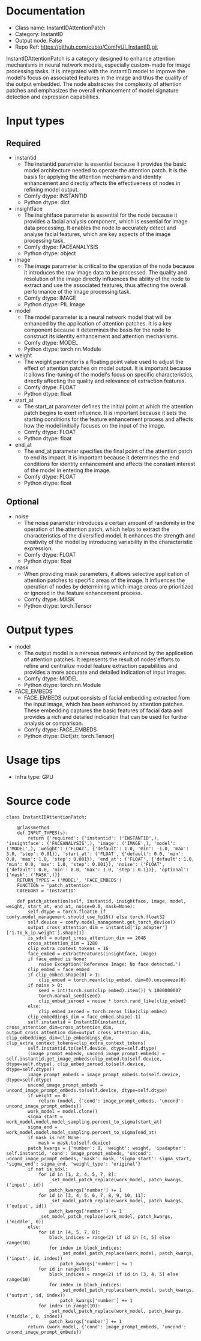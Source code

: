 # Documentation
- Class name: InstantIDAttentionPatch
- Category: InstantID
- Output node: False
- Repo Ref: https://github.com/cubiq/ComfyUI_InstantID.git

InstantIDAttentionPatch is a category designed to enhance attention mechanisms in neural network models, especially custom-made for image processing tasks. It is integrated with the InstantID model to improve the model's focus on associated features in the image and thus the quality of the output embedded. The node abstractes the complexity of attention patches and emphasizes the overall enhancement of model signature detection and expression capabilities.

# Input types
## Required
- instantid
    - The instantid parameter is essential because it provides the basic model architecture needed to operate the attention patch. It is the basis for applying the attention mechanism and identity enhancement and directly affects the effectiveness of nodes in refining model output.
    - Comfy dtype: INSTANTID
    - Python dtype: dict
- insightface
    - The insightface parameter is essential for the node because it provides a facial analysis component, which is essential for image data processing. It enables the node to accurately detect and analyse facial features, which are key aspects of the image processing task.
    - Comfy dtype: FACEANALYSIS
    - Python dtype: object
- image
    - The image parameter is critical to the operation of the node because it introduces the raw image data to be processed. The quality and resolution of the image directly influences the ability of the node to extract and use the associated features, thus affecting the overall performance of the image processing task.
    - Comfy dtype: IMAGE
    - Python dtype: PIL.Image
- model
    - The model parameter is a neural network model that will be enhanced by the application of attention patches. It is a key component because it determines the basis for the node to construct its identity enhancement and attention mechanisms.
    - Comfy dtype: MODEL
    - Python dtype: torch.nn.Module
- weight
    - The weight parameter is a floating point value used to adjust the effect of attention patches on model output. It is important because it allows fine-tuning of the model's focus on specific characteristics, directly affecting the quality and relevance of extraction features.
    - Comfy dtype: FLOAT
    - Python dtype: float
- start_at
    - The start_at parameter defines the initial point at which the attention patch begins to exert influence. It is important because it sets the starting conditions for the feature enhancement process and affects how the model initially focuses on the input of the image.
    - Comfy dtype: FLOAT
    - Python dtype: float
- end_at
    - The end_at parameter specifies the final point of the attention patch to end its impact. It is important because it determines the end conditions for identity enhancement and affects the constant interest of the model in entering the image.
    - Comfy dtype: FLOAT
    - Python dtype: float
## Optional
- noise
    - The noise parameter introduces a certain amount of randomity in the operation of the attention patch, which helps to extract the characteristics of the diversified model. It enhances the strength and creativity of the model by introducing variability in the characteristic expression.
    - Comfy dtype: FLOAT
    - Python dtype: float
- mask
    - When providing mask parameters, it allows selective application of attention patches to specific areas of the image. It influences the operation of nodes by determining which image areas are prioritized or ignored in the feature enhancement process.
    - Comfy dtype: MASK
    - Python dtype: torch.Tensor

# Output types
- model
    - The output model is a nervous network enhanced by the application of attention patches. It represents the result of nodes'efforts to refine and centralize model feature extraction capabilities and provides a more accurate and detailed indication of input images.
    - Comfy dtype: MODEL
    - Python dtype: torch.nn.Module
- FACE_EMBEDS
    - FACE_EMBEDS output consists of facial embedding extracted from the input image, which has been enhanced by attention patches. These embedding captures the basic features of facial data and provides a rich and detailed indication that can be used for further analysis or comparison.
    - Comfy dtype: FACE_EMBEDS
    - Python dtype: Dict[str, torch.Tensor]

# Usage tips
- Infra type: GPU

# Source code
```
class InstantIDAttentionPatch:

    @classmethod
    def INPUT_TYPES(s):
        return {'required': {'instantid': ('INSTANTID',), 'insightface': ('FACEANALYSIS',), 'image': ('IMAGE',), 'model': ('MODEL',), 'weight': ('FLOAT', {'default': 1.0, 'min': -1.0, 'max': 3.0, 'step': 0.01}), 'start_at': ('FLOAT', {'default': 0.0, 'min': 0.0, 'max': 1.0, 'step': 0.001}), 'end_at': ('FLOAT', {'default': 1.0, 'min': 0.0, 'max': 1.0, 'step': 0.001}), 'noise': ('FLOAT', {'default': 0.0, 'min': 0.0, 'max': 1.0, 'step': 0.1})}, 'optional': {'mask': ('MASK',)}}
    RETURN_TYPES = ('MODEL', 'FACE_EMBEDS')
    FUNCTION = 'patch_attention'
    CATEGORY = 'InstantID'

    def patch_attention(self, instantid, insightface, image, model, weight, start_at, end_at, noise=0.0, mask=None):
        self.dtype = torch.float16 if comfy.model_management.should_use_fp16() else torch.float32
        self.device = comfy.model_management.get_torch_device()
        output_cross_attention_dim = instantid['ip_adapter']['1.to_k_ip.weight'].shape[1]
        is_sdxl = output_cross_attention_dim == 2048
        cross_attention_dim = 1280
        clip_extra_context_tokens = 16
        face_embed = extractFeatures(insightface, image)
        if face_embed is None:
            raise Exception('Reference Image: No face detected.')
        clip_embed = face_embed
        if clip_embed.shape[0] > 1:
            clip_embed = torch.mean(clip_embed, dim=0).unsqueeze(0)
        if noise > 0:
            seed = int(torch.sum(clip_embed).item()) % 1000000007
            torch.manual_seed(seed)
            clip_embed_zeroed = noise * torch.rand_like(clip_embed)
        else:
            clip_embed_zeroed = torch.zeros_like(clip_embed)
        clip_embeddings_dim = face_embed.shape[-1]
        self.instantid = InstantID(instantid, cross_attention_dim=cross_attention_dim, output_cross_attention_dim=output_cross_attention_dim, clip_embeddings_dim=clip_embeddings_dim, clip_extra_context_tokens=clip_extra_context_tokens)
        self.instantid.to(self.device, dtype=self.dtype)
        (image_prompt_embeds, uncond_image_prompt_embeds) = self.instantid.get_image_embeds(clip_embed.to(self.device, dtype=self.dtype), clip_embed_zeroed.to(self.device, dtype=self.dtype))
        image_prompt_embeds = image_prompt_embeds.to(self.device, dtype=self.dtype)
        uncond_image_prompt_embeds = uncond_image_prompt_embeds.to(self.device, dtype=self.dtype)
        if weight == 0:
            return (model, {'cond': image_prompt_embeds, 'uncond': uncond_image_prompt_embeds})
        work_model = model.clone()
        sigma_start = work_model.model.model_sampling.percent_to_sigma(start_at)
        sigma_end = work_model.model.model_sampling.percent_to_sigma(end_at)
        if mask is not None:
            mask = mask.to(self.device)
        patch_kwargs = {'number': 0, 'weight': weight, 'ipadapter': self.instantid, 'cond': image_prompt_embeds, 'uncond': uncond_image_prompt_embeds, 'mask': mask, 'sigma_start': sigma_start, 'sigma_end': sigma_end, 'weight_type': 'original'}
        if not is_sdxl:
            for id in [1, 2, 4, 5, 7, 8]:
                _set_model_patch_replace(work_model, patch_kwargs, ('input', id))
                patch_kwargs['number'] += 1
            for id in [3, 4, 5, 6, 7, 8, 9, 10, 11]:
                _set_model_patch_replace(work_model, patch_kwargs, ('output', id))
                patch_kwargs['number'] += 1
            _set_model_patch_replace(work_model, patch_kwargs, ('middle', 0))
        else:
            for id in [4, 5, 7, 8]:
                block_indices = range(2) if id in [4, 5] else range(10)
                for index in block_indices:
                    _set_model_patch_replace(work_model, patch_kwargs, ('input', id, index))
                    patch_kwargs['number'] += 1
            for id in range(6):
                block_indices = range(2) if id in [3, 4, 5] else range(10)
                for index in block_indices:
                    _set_model_patch_replace(work_model, patch_kwargs, ('output', id, index))
                    patch_kwargs['number'] += 1
            for index in range(10):
                _set_model_patch_replace(work_model, patch_kwargs, ('middle', 0, index))
                patch_kwargs['number'] += 1
        return (work_model, {'cond': image_prompt_embeds, 'uncond': uncond_image_prompt_embeds})
```